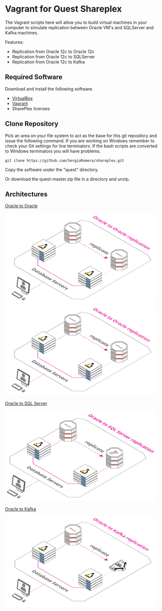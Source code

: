 # Vagrant for Quest Shareplex

The Vagrant scripts here will allow you to build virtual machines in your computer to simulate replication between Oracle VM's and SQLServer and Kafka machines.

Features:

* Replication from Oracle 12c to Oracle 12c
* Replication from Oracle 12c to SQLServer
* Replication from Oracle 12c to Kafka

## Required Software

Download and install the following software.

* [VirtualBox](https://www.virtualbox.org/wiki/Downloads)
* [Vagrant](https://www.vagrantup.com/downloads.html)
* SharePlex licenses

## Clone Repository

Pick an area on your file system to act as the base for this git repository and issue the following command. If you are working on Windows remember to check your Git settings for line terminators. If the bash scripts are converted to Windows terminators you will have problems.

```
git clone https://github.com/SergioRomera/shareplex.git
```

Copy the software under the "quest" directory.

Or download the quest-master.zip file in a directory and unzip.


## Architectures

[Oracle to Oracle](https://arcentry.com/app/embed.html?id=c990c073-db50-4560-84fe-813ebbe44f21)

![Oracle to Oracle](oracle-to-oracle.png)
[![IMAGE ALT TEXT HERE](oracle-to-oracle.png)](https://arcentry.com/app/embed.html?id=c990c073-db50-4560-84fe-813ebbe44f21)


  
[Oracle to SQL Server](https://arcentry.com/app/embed.html?id=d49e0999-c6a2-4d6e-a0eb-8a3363dc6172)

![Oracle to SQL Server](oracle-to-sqlserver.png)

  
[Oracle to Kafka](https://arcentry.com/app/embed.html?id=04e162c7-2263-47a7-aa0c-42dfc0d139ac)

![Oracle to Kafka](oracle-to-kafka.png)

